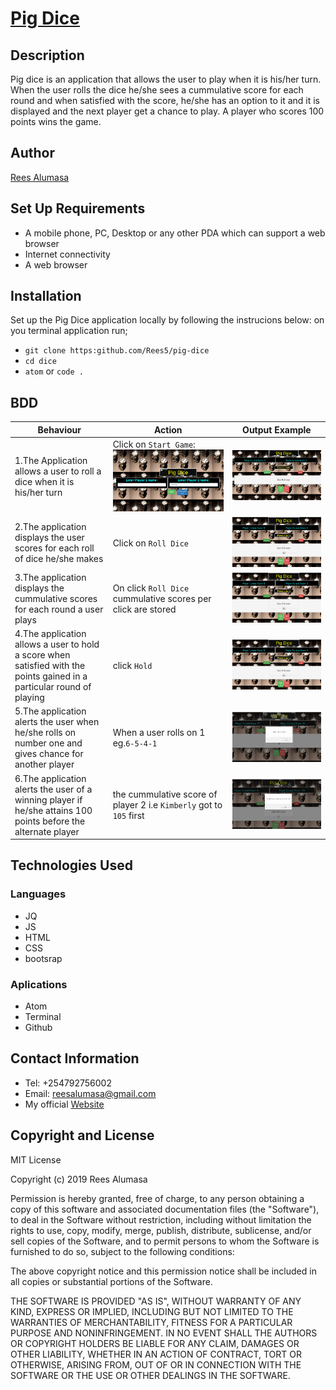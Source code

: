 # [Pig Dice](https://rees5.github.io/quiz-board/)
## Description
Pig dice is an application that allows the user to play when it is his/her turn. When the user rolls the dice he/she sees a cummulative score for each round and when satisfied with the score, he/she has an option to it and it is displayed and the next player get a chance to play. A player who scores 100 points wins the game.

## Author
[Rees Alumasa](https://github.com/Rees5)

## Set Up Requirements
* A mobile phone, PC, Desktop or any other PDA which can support a web browser
* Internet connectivity
* A web browser

## Installation
Set up the Pig Dice application locally by following the instrucions below:
on you terminal application run;
* `git clone https:github.com/Rees5/pig-dice`
* `cd dice`
* `atom` or `code .`

## BDD
| Behaviour | Action | Output Example |
| --- | --- | --- |
| 1.The Application allows a user to roll a dice when it is his/her turn | Click on `Start Game`:<img src="img/sam1.png"> | <img src="img/sam2.png"> |
| 2.The application displays the user scores for each roll of dice he/she makes | Click on `Roll Dice` | <img src="img/sam3.png">  |
| 3.The application displays the cummulative scores for each round a user plays | On click `Roll Dice` cummulative scores per click are stored | <img src="img/sam3.png">  |
| 4.The application allows a user to hold a score when satisfied with  the points gained in a particular round of playing | click `Hold` | <img src="img/sam3.png">  |
| 5.The application alerts the user when he/she rolls on number one and gives chance for another player | When a user rolls on 1 eg.`6-5-4-1` | <img src="img/sam4.png">  |
| 6.The application alerts the user of a winning player if he/she attains 100 points before the alternate player| the cummulative score of player 2 i.e `Kimberly` got to `105` first  | <img src="img/win.png">  |

## Technologies Used

### Languages

* JQ
* JS
* HTML
* CSS
* bootsrap

### Aplications

* Atom
* Terminal
* Github

## Contact Information
* Tel: +254792756002
* Email: reesalumasa@gmail.com
* My official [Website](https://reestv.yolasite.com)

## Copyright and License
MIT License

Copyright (c) 2019 Rees Alumasa

Permission is hereby granted, free of charge, to any person obtaining a copy of this software and associated documentation files (the "Software"), to deal in the Software without restriction, including without limitation the rights to use, copy, modify, merge, publish, distribute, sublicense, and/or sell copies of the Software, and to permit persons to whom the Software is furnished to do so, subject to the following conditions:

The above copyright notice and this permission notice shall be included in all copies or substantial portions of the Software.

THE SOFTWARE IS PROVIDED "AS IS", WITHOUT WARRANTY OF ANY KIND, EXPRESS OR IMPLIED, INCLUDING BUT NOT LIMITED TO THE WARRANTIES OF MERCHANTABILITY, FITNESS FOR A PARTICULAR PURPOSE AND NONINFRINGEMENT. IN NO EVENT SHALL THE AUTHORS OR COPYRIGHT HOLDERS BE LIABLE FOR ANY CLAIM, DAMAGES OR OTHER LIABILITY, WHETHER IN AN ACTION OF CONTRACT, TORT OR OTHERWISE, ARISING FROM, OUT OF OR IN CONNECTION WITH THE SOFTWARE OR THE USE OR OTHER DEALINGS IN THE SOFTWARE.
